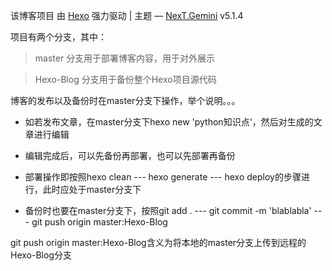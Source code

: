 该博客项目
由 [Hexo](https://hexo.io/) 强力驱动 | 主题 — [NexT.Gemini](https://github.com/iissnan/hexo-theme-next) v5.1.4

项目有两个分支，其中：
> master 分支用于部署博客内容，用于对外展示

> Hexo-Blog 分支用于备份整个Hexo项目源代码


博客的发布以及备份时在master分支下操作，举个说明。。。

- 如若发布文章，在master分支下hexo new 'python知识点'，然后对生成的文章进行编辑

- 编辑完成后，可以先备份再部署，也可以先部署再备份

- 部署操作即按照hexo clean --- hexo generate --- hexo deploy的步骤进行，此时应处于master分支下

- 备份时也要在master分支下，按照git add . --- git commit -m 'blablabla' --- git push origin master:Hexo-Blog


git push origin master:Hexo-Blog含义为将本地的master分支上传到远程的Hexo-Blog分支
